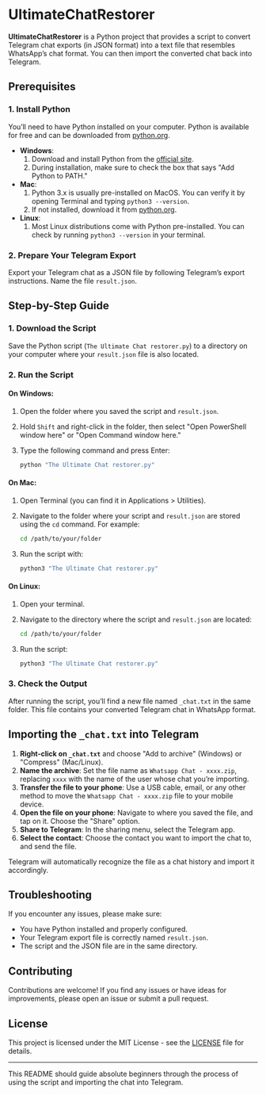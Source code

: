 # UltimateChatRestorer

**UltimateChatRestorer** is a Python project that provides a script to convert Telegram chat exports (in JSON format) into a text file that resembles WhatsApp’s chat format. You can then import the converted chat back into Telegram.


## Prerequisites

### 1. Install Python

You’ll need to have Python installed on your computer. Python is available for free and can be downloaded from [python.org](https://www.python.org/downloads/).

- **Windows**: 
  1. Download and install Python from the [official site](https://www.python.org/downloads/).
  2. During installation, make sure to check the box that says "Add Python to PATH."
- **Mac**:
  1. Python 3.x is usually pre-installed on MacOS. You can verify it by opening Terminal and typing `python3 --version`.
  2. If not installed, download it from [python.org](https://www.python.org/downloads/mac-osx/).
- **Linux**:
  1. Most Linux distributions come with Python pre-installed. You can check by running `python3 --version` in your terminal.

### 2. Prepare Your Telegram Export

Export your Telegram chat as a JSON file by following Telegram’s export instructions. Name the file `result.json`.

## Step-by-Step Guide

### 1. Download the Script

Save the Python script (`The Ultimate Chat restorer.py`) to a directory on your computer where your `result.json` file is also located.

### 2. Run the Script

#### On Windows:

1. Open the folder where you saved the script and `result.json`.
2. Hold `Shift` and right-click in the folder, then select "Open PowerShell window here" or "Open Command window here."
3. Type the following command and press Enter:

   ```bash
   python "The Ultimate Chat restorer.py"
   ```

#### On Mac:

1. Open Terminal (you can find it in Applications > Utilities).
2. Navigate to the folder where your script and `result.json` are stored using the `cd` command. For example:

   ```bash
   cd /path/to/your/folder
   ```

3. Run the script with:

   ```bash
   python3 "The Ultimate Chat restorer.py"
   ```

#### On Linux:

1. Open your terminal.
2. Navigate to the directory where the script and `result.json` are located:

   ```bash
   cd /path/to/your/folder
   ```

3. Run the script:

   ```bash
   python3 "The Ultimate Chat restorer.py"
   ```

### 3. Check the Output

After running the script, you’ll find a new file named `_chat.txt` in the same folder. This file contains your converted Telegram chat in WhatsApp format.

## Importing the `_chat.txt` into Telegram

1. **Right-click on `_chat.txt`** and choose "Add to archive" (Windows) or "Compress" (Mac/Linux).
2. **Name the archive**: Set the file name as `Whatsapp Chat - xxxx.zip`, replacing `xxxx` with the name of the user whose chat you’re importing.
3. **Transfer the file to your phone**: Use a USB cable, email, or any other method to move the `Whatsapp Chat - xxxx.zip` file to your mobile device.
4. **Open the file on your phone**: Navigate to where you saved the file, and tap on it. Choose the "Share" option.
5. **Share to Telegram**: In the sharing menu, select the Telegram app.
6. **Select the contact**: Choose the contact you want to import the chat to, and send the file.

Telegram will automatically recognize the file as a chat history and import it accordingly.

## Troubleshooting

If you encounter any issues, please make sure:
- You have Python installed and properly configured.
- Your Telegram export file is correctly named `result.json`.
- The script and the JSON file are in the same directory.

## Contributing

Contributions are welcome! If you find any issues or have ideas for improvements, please open an issue or submit a pull request.

## License

This project is licensed under the MIT License - see the [LICENSE](LICENSE) file for details.

---

This README should guide absolute beginners through the process of using the script and importing the chat into Telegram.
